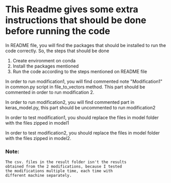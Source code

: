 # This Readme gives some extra instructions that should be done before running the code

In README file, you will find the packages that should be installed to run the code correctly. So, the steps that 
should be done 

1. Create environment on conda
2. Install the packages mentioned
3. Run the code according to the steps mentioned on README file

In order to run modification1, you will find commented note
"Modification1" in common.py script in file_to_vectors method. 
This part should be commented in order to run modification 2.

In order to run modification2, you will find commented part in
keras_model.py, this part should be uncommented to run modification2

In order to test modification1, you should replace the files 
in model folder with the files zipped in model1

In order to test modification2, you should replace the files in 
model folder with the files zipped in model2.


### Note:
    The csv. files in the result folder isn't the results 
    obtained from the 2 modifications, because I tested 
    the modifications multiple time, each time with 
    different machine separately.
